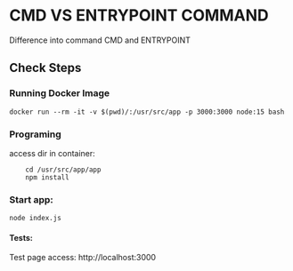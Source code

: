 # CMD VS ENTRYPOINT COMMAND
Difference into command CMD and ENTRYPOINT

## Check Steps


### Running Docker Image
    
    docker run --rm -it -v $(pwd)/:/usr/src/app -p 3000:3000 node:15 bash

### Programing
access dir in container:
        
        cd /usr/src/app/app
        npm install

### Start app:
    
    node index.js

#### Tests:
Test page access:
    http://localhost:3000

